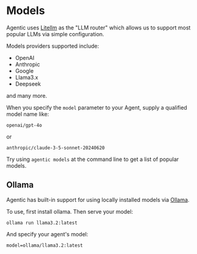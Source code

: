# Models

Agentic uses [Litellm](https://www.litellm.ai/) as the "LLM router" which allows us
to support most popular LLMs via simple configuration.

Models providers supported include:

* OpenAI
* Anthropic
* Google
* Llama3.x
* Deepseek

and many more.

When you specify the `model` parameter to your Agent, supply a qualified model
name like:

    openai/gpt-4o

or 

    anthropic/claude-3-5-sonnet-20240620

Try using `agentic models` at the command line to get a list of popular models.

## Ollama

Agentic has built-in support for using locally installed models via [Ollama](https://ollama.com/).

To use, first install ollama. Then serve your model:

    ollama run llama3.2:latest

And specify your agent's model:

    model=ollama/llama3.2:latest


